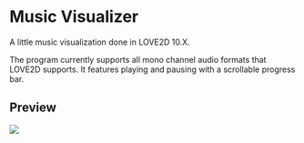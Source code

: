 # Music Visualizer

A little music visualization done in LOVE2D 10.X.

The program currently supports all mono channel audio formats that LOVE2D supports. It features playing and pausing with a scrollable progress bar.

## Preview

[![](http://img.youtube.com/vi/M3y0AuxkXDY/0.jpg)](http://www.youtube.com/watch?v=M3y0AuxkXDY "")